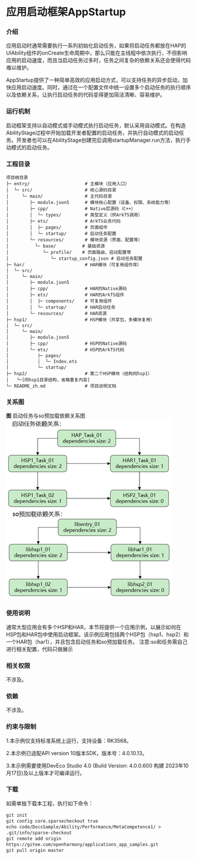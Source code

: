 # 应用启动框架AppStartup

### 介绍

应用启动时通常需要执行一系列初始化启动任务，如果将启动任务都放在HAP的UIAbility组件的onCreate生命周期中，那么只能在主线程中依次执行，不但影响应用的启动速度，而且当启动任务过多时，任务之间复杂的依赖关系还会使得代码难以维护。

AppStartup提供了一种简单高效的应用启动方式，可以支持任务的异步启动，加快应用启动速度。同时，通过在一个配置文件中统一设置多个启动任务的执行顺序以及依赖关系，让执行启动任务的代码变得更加简洁清晰、容易维护。

### 运行机制
启动框架支持以自动模式或手动模式执行启动任务，默认采用自动模式。在构造AbilityStage过程中开始加载开发者配置的启动任务，并执行自动模式的启动任务。开发者也可以在AbilityStage创建完后调用startupManager.run方法，执行手动模式的启动任务。

### 工程目录
```
项目根目录
├─ entry/                     # 主模块（应用入口）
│  └─ src/                    # 核心源码目录
│     └─ main/                # 主代码目录
│        ├─ module.json5      # 模块核心配置（设备、权限、系统能力等）
│        ├─ cpp/              # Native层源码（C++）
│        │  └─ types/         # 类型定义（供ArkTS调用）
│        ├─ ets/              # ArkTS业务代码
│        │  ├─ pages/         # 页面组件
│        │  └─ startup/       # 启动任务配置
│        └─ resources/        # 模块资源（界面、配置等）
│          └─ base/          # 基础资源
│             └─ profile/    # 页面路由、启动配置等
│                └─ startup_config.json # 启动任务配置
├─ har/                       # HAR模块（可复用组件库）
│  └─ src/
│     └─ main/
│        ├─ module.json5
│        ├─ cpp/              # HAR的Native源码
│        ├─ ets/              # HAR的ArkTS组件
│        │  ├─ components/    # 可复用组件
│        │  └─ startup/       # HAR启动任务
│        └─ resources/        # HAR资源
├─ hsp1/                      # HSP模块（共享包，多模块复用）
│  └─ src/
│     └─ main/
│        ├─ module.json5
│        ├─ cpp/              # HSP的Native源码
│        └─ ets/              # HSP的ArkTS代码
│           ├─ pages/
│           │  └─ Index.ets
│           └─ startup/
├─ hsp2/                      # 第二个HSP模块（结构同hsp1）
│   └─[同hsp1目录结构，省略重复内容]
└─ README_zh.md               # 项目说明文档

```

### 关系图
**图** 启动任务与so预加载依赖关系图
![img.png](img.png)

### 使用说明
通常大型应用会有多个HSP和HAR，本节将提供一个应用示例，以展示如何在HSP包和HAR包中使用启动框架。该示例应用包括两个HSP包（hsp1、hsp2）和一个HAR包（har1），并且包含启动任务和so预加载任务。
注意:so和任务需自己进行相关配置，代码只做展示

### 相关权限

不涉及。

### 依赖

不涉及。

### 约束与限制

1.本示例仅支持标准系统上运行，支持设备：RK3568。

2.本示例已适配API version 10版本SDK，版本号：4.0.10.13。

3.本示例需要使用DevEco Studio 4.0 (Build Version: 4.0.0.600 构建 2023年10月17日)及以上版本才可编译运行。

### 下载

如需单独下载本工程，执行如下命令：

```
git init
git config core.sparsecheckout true
echo code/DocsSample/Ability/Performance/MetaCompetence1/ > .git/info/sparse-checkout
git remote add origin https://gitee.com/openharmony/applications_app_samples.git
git pull origin master
```